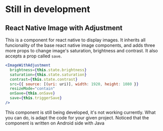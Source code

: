 # Still in development

## React Native Image with Adjustment

This is a component for react native to display images. It inherits all funcionality of the base react native image components, and adds three more props to change image's saturation, brightness and contrast. It also accepts a prop called `save`.

```jsx
<ImageWithAdjustment
  brightness={this.state.brightness}
  saturation={this.state.saturation}
  contrast={this.state.contrast}
  src={{ source: [(uri: uri)], width: 1920, height: 1080 }}
  resizeMode="contain"
  onSave={this.onSave}
  save={this.triggerSave}
/>
```

This component is still being developed, it's not working currently. What you can do, is adapt the code for your given project. Noticed that the component is written on Android side with Java
